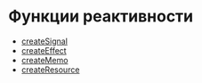 # Функции реактивности

-   [createSignal](createSignal.md)
-   [createEffect](createEffect.md)
-   [createMemo](createMemo.md)
-   [createResource](createResource.md)
